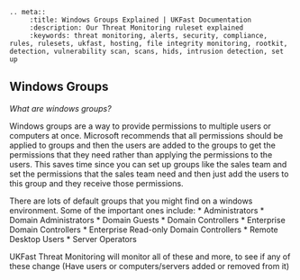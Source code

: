 ```eval_rst
.. meta::
     :title: Windows Groups Explained | UKFast Documentation
     :description: Our Threat Monitoring ruleset explained
     :keywords: threat monitoring, alerts, security, compliance, rules, rulesets, ukfast, hosting, file integrity monitoring, rootkit, detection, vulnerability scan, scans, hids, intrusion detection, set up
```

## Windows Groups

*What are windows groups?*

Windows groups are a way to provide permissions to multiple users or computers at once. Microsoft recommends that all permissions should be applied to groups and then the users are added to the groups to get the permissions that they need rather than applying the permissions to the users. This saves time since you can set up groups like the sales team and set the permissions that the sales team need and then just add the users to this group and they receive those permissions.

There are lots of default groups that you might find on a windows environment. Some of the important ones include: 
     * Administrators
     * Domain Administrators
     * Domain Guests
     * Domain Controllers
     * Enterprise Domain Controllers
     * Enterprise Read-only Domain Controllers
     * Remote Desktop Users
     * Server Operators

UKFast Threat Monitoring will monitor all of these and more, to see if any of these change (Have users or computers/servers added or removed from it)



